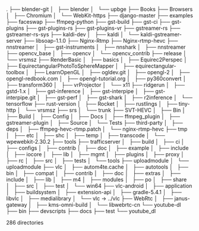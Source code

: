 .
├── blender-git
│   ├── blender
│   └── upbge
├── Books
├── Browsers
│   ├── Chromium
│   └── WebKit-https
├── django-master
├── examples
├── faceswap
├── ffmpeg-python
├── gst-build
├── gst-ci
├── gst-plugins
├── gst-plugins-rs
├── gst-plugins-vr
├── gstreamer-rs
├── gstreamer-rs-sys
├── kaldi-dev
│   ├── kaldi
│   └── kaldi-gstreamer-server
├── libsoap-1.1.0
├── Nginx-Rtmp
├── Nginx-rtmp-hevc
├── nnstreamer
│   ├── gst-instruments
│   ├── nnshark
│   ├── nnstreamer
├── opencv_base
│   ├── opencv
│   └── opencv_contrib
├── release
│   └── vrsmsz
├── RenderBasic
│   ├── basics
│   ├── Equirec2Perspec
│   ├── EquirectangularPhotoToSphereMapper
│   ├── equirectangular-toolbox
│   ├── LearnOpenGL
│   ├── ogldev.git
│   ├── opengl-2
│   ├── opengl-redbook.com
│   ├── opengl-tutorial.org
│   ├── py360convert
│   ├── transform360
│   ├── vrProjector
│   └── x11
├── ridgerun
│   ├── gstd-1.x
│   ├── gst-inference
│   ├── gst-interpipe
│   ├── gst-interpipe.git
│   ├── gst-perf
│   ├── gst-shark
│   ├── r2inference
│   └── tensorflow
├── rust-version
│   ├── Rocket
│   ├── rustlings
│   ├── tiny-http
│   └── vrsmsz
├── srs
│   └── trunk
├── SVT-HEVC
│   ├── Bin
│   ├── Build
│   ├── Config
│   ├── Docs
│   ├── ffmpeg_plugin
│   ├── gstreamer-plugin
│   ├── Source
│   └── Tests
├── third-party
│   ├── deps
│   ├── ffmpeg-hevc-rtmp.patch
│   └── nginx-rtmp-hevc
├── tmp
│   ├── etc
│   ├── shc
│   ├── temp
│   ├── transcode
│   └── wpewebkit-2.30.2
├── tools
├── trafficserver
│   ├── build
│   ├── ci
│   ├── configs
│   ├── contrib
│   ├── doc
│   ├── example
│   ├── include
│   ├── iocore
│   ├── lib
│   ├── mgmt
│   ├── plugins
│   ├── proxy
│   ├── rc
│   ├── src
│   ├── tests
│   └── tools
├── uploadmodule
│   └── uploadmodule
├── vlc
│   ├── autom4te.cache
│   ├── autotools
│   ├── bin
│   ├── compat
│   ├── contrib
│   ├── doc
│   ├── extras
│   ├── include
│   ├── lib
│   ├── m4
│   ├── modules
│   ├── po
│   ├── share
│   ├── src
│   ├── test
│   └── win64
├── vlc-android
│   ├── application
│   ├── buildsystem
│   ├── extension-api
│   ├── gradle-5.4.1
│   ├── libvlc
│   ├── medialibrary
│   └── vlc -> ../vlc
├── WebRtc
│   ├── janus-gateway
│   ├── kms-omni-build
│   └── libwebrtc-cn
└── youtube-dl
    ├── bin
    ├── devscripts
    ├── docs
    ├── test
    └── youtube_dl

286 directories
